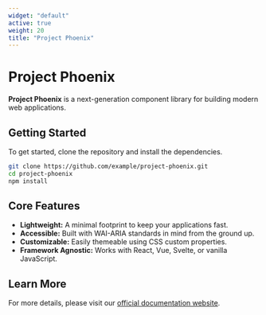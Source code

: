 ```yaml
---
widget: "default"
active: true
weight: 20
title: "Project Phoenix"
---
```


# Project Phoenix

**Project Phoenix** is a next-generation component library for building modern web applications.

## Getting Started

To get started, clone the repository and install the dependencies.

```bash
git clone https://github.com/example/project-phoenix.git
cd project-phoenix
npm install
```

## Core Features

*   **Lightweight:** A minimal footprint to keep your applications fast.
*   **Accessible:** Built with WAI-ARIA standards in mind from the ground up.
*   **Customizable:** Easily themeable using CSS custom properties.
*   **Framework Agnostic:** Works with React, Vue, Svelte, or vanilla JavaScript.

## Learn More

For more details, please visit our [official documentation website](https://example.com/docs).